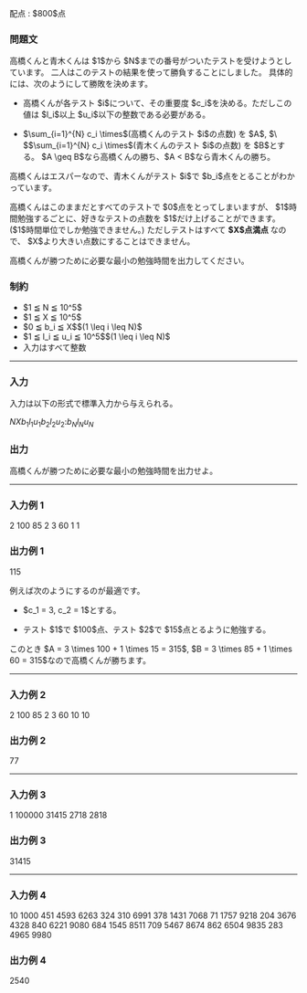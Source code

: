 
<div>

<span>

<span>

<p>
配点 : $800$点
</p>

<div>

<section>

### **問題文**

<p>
高橋くんと青木くんは $1$から $N$までの番号がついたテストを受けようとしています。
二人はこのテストの結果を使って勝負することにしました。
具体的には、次のようにして勝敗を決めます。
</p>

<ul>

<li>

<p>
高橋くんが各テスト $i$について、その重要度 $c_i$を決める。ただしこの値は $l_i$以上 $u_i$以下の整数である必要がある。
</p>

</li>

<li>

<p>
$\sum_{i=1}^{N} c_i \times$(高橋くんのテスト $i$の点数) を $A$, $\ $$\sum_{i=1}^{N} c_i \times$(青木くんのテスト $i$の点数) を $B$とする。 $A \geq B$なら高橋くんの勝ち、$A < B$なら青木くんの勝ち。
</p>

</li>

</ul>

<p>
高橋くんはエスパーなので、青木くんがテスト $i$で $b_i$点をとることがわかっています。
</p>

<p>
高橋くんはこのままだとすべてのテストで $0$点をとってしまいますが、 $1$時間勉強するごとに、好きなテストの点数を $1$だけ上げることができます。($1$時間単位でしか勉強できません。)
ただしテストはすべて 
<strong>
$X$点満点
</strong>
なので、 $X$より大きい点数にすることはできません。
</p>

<p>
高橋くんが勝つために必要な最小の勉強時間を出力してください。
</p>

</section>

</div>

<div>

<section>

### **制約**

<ul>

<li>
$1 ≦ N ≦ 10^5$
</li>

<li>
$1 ≦ X ≦ 10^5$
</li>

<li>
$0 ≦ b_i ≦ X$$(1 \leq i \leq N)$
</li>

<li>
$1 ≦ l_i ≦ u_i ≦ 10^5$$(1 \leq i \leq N)$
</li>

<li>
入力はすべて整数
</li>

</ul>

</section>

</div>

---

<div>

<div>

<section>

### **入力**

<p>
入力は以下の形式で標準入力から与えられる。
</p>

<div>

$N$$X$$b_1$$l_1$$u_1$$b_2$$l_2$$u_2$$:$$b_N$$l_N$$u_N$
</div>

</section>

</div>

<div>

<section>

### **出力**

<p>
高橋くんが勝つために必要な最小の勉強時間を出力せよ。
</p>

</section>

</div>

</div>

---

<div>

<section>

### **入力例 1**

<div>

2 100
85 2 3
60 1 1

</div>

</section>

</div>

<div>

<section>

### **出力例 1**

<div>

115

</div>

<p>
例えば次のようにするのが最適です。
</p>

<ul>

<li>

<p>
$c_1 = 3, c_2 = 1$とする。
</p>

</li>

<li>

<p>
テスト $1$で $100$点、テスト $2$で $15$点とるように勉強する。
</p>

</li>

</ul>

<p>
このとき $A = 3 \times 100 + 1 \times 15 = 315$, $B = 3 \times 85 + 1 \times 60 = 315$なので高橋くんが勝ちます。
</p>

</section>

</div>

---

<div>

<section>

### **入力例 2**

<div>

2 100
85 2 3
60 10 10

</div>

</section>

</div>

<div>

<section>

### **出力例 2**

<div>

77

</div>

</section>

</div>

---

<div>

<section>

### **入力例 3**

<div>

1 100000
31415 2718 2818

</div>

</section>

</div>

<div>

<section>

### **出力例 3**

<div>

31415

</div>

</section>

</div>

---

<div>

<section>

### **入力例 4**

<div>

10 1000
451 4593 6263
324 310 6991
378 1431 7068
71 1757 9218
204 3676 4328
840 6221 9080
684 1545 8511
709 5467 8674
862 6504 9835
283 4965 9980

</div>

</section>

</div>

<div>

<section>

### **出力例 4**

<div>

2540

</div>

</section>

</div>

</span>

</span>

</div>
